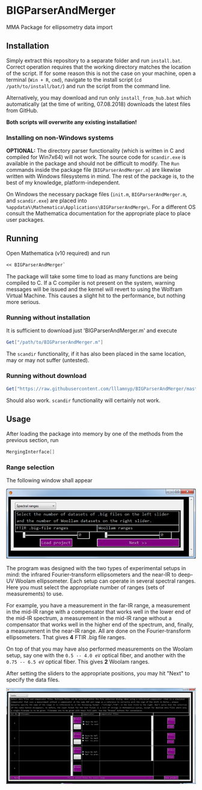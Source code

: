 # BIGParserAndMerger

MMA Package for ellipsometry data import

## Installation

Simply extract this repository to a separate folder and run `install.bat`. Correct operation requires that the working directory matches the location of the script. If for some reason this is not the case on your machine, open a terminal (`Win + R`, `cmd`), navigate to the install script (`cd /path/to/install/bat/`) and run the script from the command line.

Alternatively, you may download and run only `install_from_hub.bat` which automatically (at the time of writing, 07.08.2018) downloads the latest files from GitHub.

**Both scripts will overwrite any existing installation!**

### Installing on non-Windows systems

**OPTIONAL:** The directory parser functionality (which is written in C and compiled for Win7x64) will not work. The source code for `scandir.exe` is available in the package and should not be difficult to modify. The `Run` commands inside the package file (`BIGParserAndMerger.m`) are likewise written with Windows filesystems in mind. The rest of the package is, to the best of my knowledge, platform-independent.

On Windows the necessary package files (`init.m`, `BIGParserAndMerger.m`, and `scandir.exe`) are placed into `%appdata%\Mathematica\Applications\BIGParserAndMerge\`. For a different OS consult the Mathematica documentation for the appropriate place to place user packages.

## Running

Open Mathematica (v10 required) and run

```mathematica
<< BIGParserAndMerger`
```

The package will take some time to load as many functions are being compiled to C. If a C compiler is not present on the system, warning messages will be issued and the kernel will revert to using the Wolfram Virtual Machine. This causes a slight hit to the performance, but nothing more serious.

### Running without installation

It is sufficient to download just 'BIGParserAndMerger.m' and execute

```mathematica
Get["/path/to/BIGParserAndMerger.m"]
```

The `scandir` functionality, if it has also been placed in the same location, may or may not suffer (untested).

### Running without download

```mathematica
Get["https://raw.githubusercontent.com/lllamnyp/BIGParserAndMerger/master/BIGParserAndMerger.m"]
```

Should also work. `scandir` functionality will certainly not work.

## Usage

After loading the package into memory by one of the methods from the previous section, run

```mathematica
MergingInterface[]
```

### Range selection

The following window shall appear

![Range selection](https://github.com/lllamnyp/BIGParserAndMerger/raw/master/img/range_select.png)

The program was designed with the two types of experimental setups in mind: the infrared Fourier-transform ellipsometers and the near-IR to deep-UV Woolam ellipsometer. Each setup can operate in several spectral ranges. Here you must select the appropriate number of ranges (sets of measurements) to use.

For example, you have a measurement in the far-IR range, a measurement in the mid-IR range with a compensator that works well in the lower end of the mid-IR spectrum, a measurement in the mid-IR range without a compensator that works well in the higher end of the spectrum, and, finally, a measurement in the near-IR range. All are done on the Fourier-transform ellipsometers. That gives **4** FTIR .big file ranges.

On top of that you may have also performed measurements on the Woolam setup, say one with the `0.5 -- 4.0 eV` optical fiber, and another with the `0.75 -- 6.5 eV` optical fiber. This gives **2** Woolam ranges.

After setting the sliders to the appropriate positions, you may hit "Next" to specify the data files.

![File selection](https://github.com/lllamnyp/BIGParserAndMerger/raw/master/img/file_select.png)
